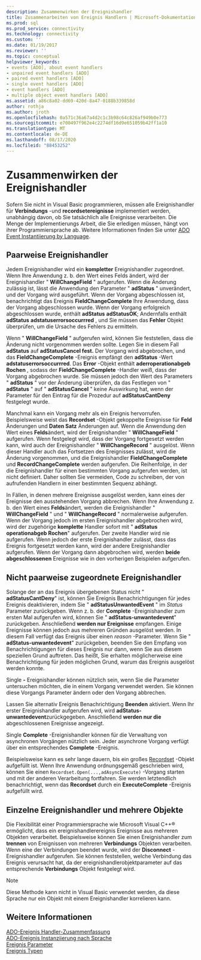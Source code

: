 ```yaml
---
description: Zusammenwirken der Ereignishandler
title: Zusammenarbeiten von Ereignis Handlern | Microsoft-Dokumentation
ms.prod: sql
ms.prod_service: connectivity
ms.technology: connectivity
ms.custom: ''
ms.date: 01/19/2017
ms.reviewer: ''
ms.topic: conceptual
helpviewer_keywords:
- events [ADO], about event handlers
- unpaired event handlers [ADO]
- paired event handlers [ADO]
- single event handlers [ADO]
- event handlers [ADO]
- multiple object event handlers [ADO]
ms.assetid: a86c8a02-dd69-420d-8a47-0188b339858d
author: rothja
ms.author: jroth
ms.openlocfilehash: 0a571c36a67a4d2c1c3b98c64c826af949b0e773
ms.sourcegitcommit: e700497f962e4c2274df16d9e651059b42ff1a10
ms.translationtype: MT
ms.contentlocale: de-DE
ms.lasthandoff: 08/17/2020
ms.locfileid: "88453252"
---
```

# <a name="how-event-handlers-work-together"></a>Zusammenwirken der Ereignishandler
Sofern Sie nicht in Visual Basic programmieren, müssen alle Ereignishandler für **Verbindungs** -und **recordsetereignisse** implementiert werden, unabhängig davon, ob Sie tatsächlich alle Ereignisse verarbeiten. Die Menge der Implementierungs Arbeit, die Sie erledigen müssen, hängt von ihrer Programmiersprache ab. Weitere Informationen finden Sie unter [ADO Event Instantiierung by Language](../../../ado/guide/data/ado-event-instantiation-by-language.md).  
  
## <a name="paired-event-handlers"></a>Paarweise Ereignishandler  
 Jedem Ereignishandler wird ein **kompletter** Ereignishandler zugeordnet. Wenn Ihre Anwendung z. b. den Wert eines Felds ändert, wird der Ereignishandler " **WillChangeField** " aufgerufen. Wenn die Änderung zulässig ist, lässt die Anwendung den Parameter " **adStatus** " unverändert, und der Vorgang wird ausgeführt. Wenn der Vorgang abgeschlossen ist, benachrichtigt das Ereignis **FieldChangeComplete** Ihre Anwendung, dass der Vorgang abgeschlossen wurde. Wenn der Vorgang erfolgreich abgeschlossen wurde, enthält **adStatus** **adStatusOK**; Andernfalls enthält **adStatus** **adstatuserrorsoccurrred** , und Sie müssen das **Fehler** Objekt überprüfen, um die Ursache des Fehlers zu ermitteln.  
  
 Wenn " **WillChangeField** " aufgerufen wird, können Sie feststellen, dass die Änderung nicht vorgenommen werden sollte. Legen Sie in diesem Fall **adStatus** auf **adStatusCancel fest.** Der Vorgang wird abgebrochen, und das **FieldChangeComplete** -Ereignis empfängt den **adStatus** -Wert **adstatuserrorsoccurrred**. Das **Error** -Objekt enthält **aderroperationabgeb Rochen** , sodass der **FieldChangeComplete** -Handler weiß, dass der Vorgang abgebrochen wurde. Sie müssen jedoch den Wert des Parameters " **adStatus** " vor der Änderung überprüfen, da das Festlegen von " **adStatus** " auf " **adStatusCancel** " keine Auswirkung hat, wenn der Parameter für den Eintrag für die Prozedur auf **adStatusCantDeny** festgelegt wurde.  
  
 Manchmal kann ein Vorgang mehr als ein Ereignis hervorrufen. Beispielsweise weist das **Recordset** -Objekt gekoppelte Ereignisse für **Feld** Änderungen und **Daten Satz** Änderungen auf. Wenn die Anwendung den Wert eines **Felds**ändert, wird der Ereignishandler " **WillChangeField** " aufgerufen. Wenn festgelegt wird, dass der Vorgang fortgesetzt werden kann, wird auch der Ereignishandler " **WillChangeRecord** " ausgelöst. Wenn dieser Handler auch das Fortsetzen des Ereignisses zulässt, wird die Änderung vorgenommen, und die Ereignishandler **FieldChangeComplete** und **RecordChangeComplete** werden aufgerufen. Die Reihenfolge, in der die Ereignishandler für einen bestimmten Vorgang aufgerufen werden, ist nicht definiert. Daher sollten Sie vermeiden, Code zu schreiben, der von aufrufenden Handlern in einer bestimmten Sequenz abhängt.  
  
 In Fällen, in denen mehrere Ereignisse ausgelöst werden, kann eines der Ereignisse den ausstehenden Vorgang abbrechen. Wenn Ihre Anwendung z. b. den Wert eines **Felds**ändert, werden die Ereignishandler " **WillChangeField** " und " **WillChangeRecord** " normalerweise aufgerufen. Wenn der Vorgang jedoch im ersten Ereignishandler abgebrochen wird, wird der zugehörige **komplette** Handler sofort mit " **adStatus operationabgeb Rochen**" aufgerufen. Der zweite Handler wird nie aufgerufen. Wenn jedoch der erste Ereignishandler zulässt, dass das Ereignis fortgesetzt werden kann, wird der andere Ereignishandler aufgerufen. Wenn der Vorgang dann abgebrochen wird, werden **beide abgeschlossenen** Ereignisse wie in den vorherigen Beispielen aufgerufen.  
  
## <a name="unpaired-event-handlers"></a>Nicht paarweise zugeordnete Ereignishandler  
 Solange der an das Ereignis übergebenen Status nicht " **adStatusCantDeny**" ist, können Sie Ereignis Benachrichtigungen für jedes Ereignis deaktivieren, indem Sie " **adStatusUnwantedEvent** " im *Status* Parameter zurückgeben. Wenn z. b. der **Complete** -Ereignishandler zum ersten Mal aufgerufen wird, können Sie " **adStatus-unwantedevent**" zurückgeben. Anschließend **werden nur Ereignisse** empfangen. Einige Ereignisse können jedoch aus mehreren Gründen ausgelöst werden. In diesem Fall verfügt das Ereignis über einen *reason* -Parameter. Wenn Sie " **adStatus-unwantedevent**" zurückgeben, beenden Sie den Empfang von Benachrichtigungen für dieses Ereignis nur dann, wenn Sie aus diesem speziellen Grund auftreten. Das heißt, Sie erhalten möglicherweise eine Benachrichtigung für jeden möglichen Grund, warum das Ereignis ausgelöst werden konnte.  
  
 Single **-** Ereignishandler können nützlich sein, wenn Sie die Parameter untersuchen möchten, die in einem Vorgang verwendet werden. Sie können diese Vorgangs Parameter ändern oder den Vorgang abbrechen.  
  
 Lassen Sie alternativ Ereignis Benachrichtigung **Beenden** aktiviert. Wenn Ihr erster Ereignishandler aufgerufen wird, wird **adStatus-unwantedevent**zurückgegeben. Anschließend **werden nur die** abgeschlossenen Ereignisse angezeigt.  
  
 Single **Complete** -Ereignishandler können für die Verwaltung von asynchronen Vorgängen nützlich sein. Jeder asynchrone Vorgang verfügt über ein entsprechendes **Complete** -Ereignis.  
  
 Beispielsweise kann es sehr lange dauern, bis ein großes [Recordset](../../../ado/reference/ado-api/recordset-object-ado.md) -Objekt aufgefüllt ist. Wenn Ihre Anwendung ordnungsgemäß geschrieben wird, können Sie einen `Recordset.Open(...,adAsyncExecute)` -Vorgang starten und mit der anderen Verarbeitung fortfahren. Sie werden letztendlich benachrichtigt, wenn das **Recordset** durch ein **ExecuteComplete** -Ereignis aufgefüllt wird.  
  
## <a name="single-event-handlers-and-multiple-objects"></a>Einzelne Ereignishandler und mehrere Objekte  
 Die Flexibilität einer Programmiersprache wie Microsoft Visual C++® ermöglicht, dass ein ereignishandlerereignis Ereignisse aus mehreren Objekten verarbeitet. Beispielsweise können Sie einen Ereignishandler zum **trennen** von Ereignissen von mehreren **Verbindungs** Objekten verarbeiten. Wenn eine der Verbindungen beendet wurde, wird der **Disconnect** -Ereignishandler aufgerufen. Sie können feststellen, welche Verbindung das Ereignis verursacht hat, da der ereignishandlerobjektparameter auf das entsprechende **Verbindungs** Objekt festgelegt wird.  
  
> [!NOTE]
>  Diese Methode kann nicht in Visual Basic verwendet werden, da diese Sprache nur ein Objekt mit einem Ereignishandler korrelieren kann.  
  
## <a name="see-also"></a>Weitere Informationen  
 [ADO-Ereignis Handler-Zusammenfassung](../../../ado/guide/data/ado-event-handler-summary.md)   
 [ADO-Ereignis Instanziierung nach Sprache](../../../ado/guide/data/ado-event-instantiation-by-language.md)   
 [Ereignis Parameter](../../../ado/guide/data/event-parameters.md)   
 [Ereignis Typen](../../../ado/guide/data/types-of-events.md)
